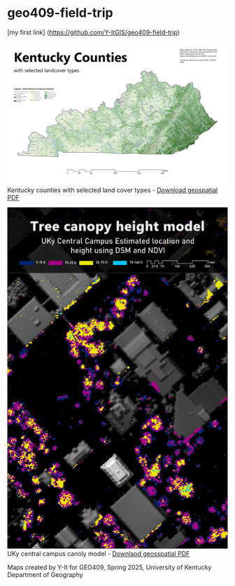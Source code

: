 # geo409-field-trip

[my first link] (https://github.com/Y-ItGIS/geo409-field-trip)

![Kentucky counties and landcover map](Ky-landuse.jpg)
Kentucky counties with selected land cover types -
[Download geospatial PDF](Ky-landuse.pdf)

![UKy Campus canopy model](campus-canopy-model.jpg)
UKy central campus canoly model - [Downlaod geosspatial PDF](campus-canopy-model.pdf)

Maps created by Y-It for GEO409, Spring 2025, University of Kentucky Department of Geography